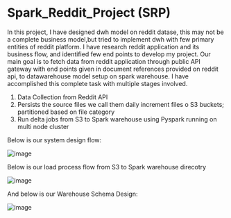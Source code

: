 # Spark_Reddit_Project (SRP)

In this project, I have designed dwh model on reddit datase, this may not be a complete business model,but tried to implement dwh with few primary entities of reddit platform. 
I have research reddit application and its business flow, and identified few end points to develop my project.
Our main goal is to fetch data from reddit application through public API gateway with end points given in document references provided on reddit api, to datawarehouse model setup on spark warehouse. I have accomplished this complete task with multiple stages involved. 
1. Data Collection  from Reddit API
2. Persists the source files we call them daily increment files o S3 buckets; partitioned based on file category
3. Run delta jobs from S3 to Spark warehouse using Pyspark running on multi node cluster


Below is our system design flow:


![image](https://user-images.githubusercontent.com/42261408/136721328-141b8619-a7f5-4491-b554-a8f0e9914b0a.png)


Below is our load process flow from S3 to Spark warehouse direcotry

![image](https://user-images.githubusercontent.com/42261408/136721483-bfe222a5-567f-4abd-851e-3db51cd3d132.png)


And below is our Warehouse Schema Design:

![image](https://user-images.githubusercontent.com/42261408/136721589-80c506b9-a769-4321-9918-039824cbc7e5.png)



